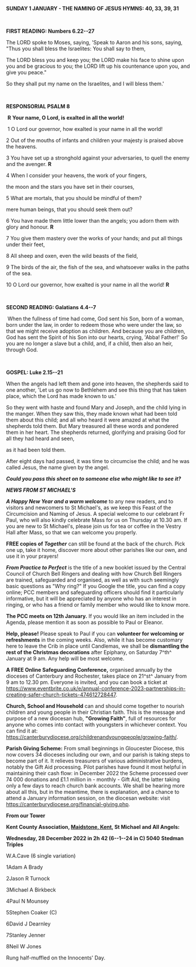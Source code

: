 **SUNDAY 1 JANUARY - THE NAMING OF JESUS HYMNS: 40, 33, 39, 31**

 

**FIRST READING: Numbers 6.22--27**

The LORD spoke to Moses, saying, 'Speak to Aaron and his sons, saying,
"Thus you shall bless the Israelites: You shall say to them,

The LORD bless you and keep you; the LORD make his face to shine upon
you and be gracious to you; the LORD lift up his countenance upon you,
and give you peace."

So they shall put my name on the Israelites, and I will bless them.'

 

**RESPONSORIAL PSALM 8**

 **R** **Your name, O Lord, is exalted in all the world!**

 1 O Lord our governor, how exalted is your name in all the world!

2 Out of the mouths of infants and children your majesty is praised
above the heavens.

3 You have set up a stronghold against your adversaries, to quell the
enemy and the avenger. **R**

4 When I consider your heavens, the work of your fingers,

the moon and the stars you have set in their courses,

5 What are mortals, that you should be mindful of them?

mere human beings, that you should seek them out?

6 You have made them little lower than the angels; you adorn them with
glory and honour. **R**

7 You give them mastery over the works of your hands; and put all things
under their feet,

8 All sheep and oxen, even the wild beasts of the field,

9 The birds of the air, the fish of the sea, and whatsoever walks in the
paths of the sea.

10 O Lord our governor, how exalted is your name in all the world! **R**

 

**SECOND READING: Galatians 4.4--7**

 When the fullness of time had come, God sent his Son, born of a woman,
born under the law, in order to redeem those who were under the law, so
that we might receive adoption as children. And because you are
children, God has sent the Spirit of his Son into our hearts, crying,
'Abba! Father!' So you are no longer a slave but a child, and, if a
child, then also an heir, through God.

 

**GOSPEL: Luke 2.15--21**

When the angels had left them and gone into heaven, the shepherds said
to one another, 'Let us go now to Bethlehem and see this thing that has
taken place, which the Lord has made known to us.'

So they went with haste and found Mary and Joseph, and the child lying
in the manger. When they saw this, they made known what had been told
them about this child; and all who heard it were amazed at what the
shepherds told them. But Mary treasured all these words and pondered
them in her heart. The shepherds returned, glorifying and praising God
for all they had heard and seen,

as it had been told them.

After eight days had passed, it was time to circumcise the child; and he
was called Jesus, the name given by the angel.

***Could you pass this sheet on to someone else who might like to see
it?***

***NEWS FROM ST MICHAEL\'S***

***A Happy New Year and a warm welcome*** to any new readers, and to
visitors and newcomers to St Michael\'s, as we keep this Feast of the
Circumcision and Naming of Jesus. A special welcome to our celebrant Fr
Paul, who will also kindly celebrate Mass for us on Thursday at 10.30
am. If you are new to St Michael\'s, please join us for tea or coffee in
the Vestry Hall after Mass, so that we can welcome you properly.

**FREE copies of *Together*** can still be found at the back of the
church. Pick one up, take it home, discover more about other parishes
like our own, and use it in your prayers!

***From Practice to Perfect*** is the title of a new booklet issued by
the Central Council of Church Bell Ringers and dealing with how Church
Bell Ringers are trained, safeguarded and organised, as well as with
such seemingly basic questions as "Why ring?" If you Google the title,
you can find a copy online; PCC members and safeguarding officers should
find it particularly informative, but it will be appreciated by anyone
who has an interest in ringing, or who has a friend or family member who
would like to know more.

**The PCC meets on 12th January.** If you would like an item included in
the Agenda, please mention it as soon as possible to Paul or Eleanor.

**Help, please!** Please speak to Paul if you can **volunteer for
welcoming or refreshments** in the coming weeks. Also, while it has
become customary here to leave the Crib in place until Candlemas, we
shall be **dismantling the rest of the Christmas decorations** after
Epiphany, on Saturday 7^th^ January at 9 am. Any help will be most
welcome.

**A FREE Online Safeguarding Conference,** organised annually by the
dioceses of Canterbury and Rochester, takes place on 21^st^ January from
9 am to 12.30 pm. Everyone is invited, and you can book a ticket at
<https://www.eventbrite.co.uk/e/annual-conference-2023-partnerships-in-creating-safer-church-tickets-474612728447>.

**Church, School and Household** can and should come together to nourish
children and young people in their Christian faith. This is the message
and purpose of a new diocesan hub, **"Growing Faith"**, full of
resources for anyone who comes into contact with youngsters in whichever
context. You can find it at:
<https://canterburydiocese.org/childrenandyoungpeople/growing-faith/>.

**Parish Giving Scheme:** From small beginnings in Gloucester Diocese,
this now covers 34 dioceses including our own, and our parish is taking
steps to become part of it. It relieves treasurers of various
administrative burdens, notably the Gift Aid processing. Pilot parishes
have found it most helpful in maintaining their cash flow: in December
2022 the Scheme processed over 74 000 donations and £1.1 million in -
monthly - Gift Aid, the latter taking only a few days to reach church
bank accounts. We shall be hearing more about all this, but in the
meantime, there is explanation, and a chance to attend a January
information session, on the diocesan website: visit
https://canterburydiocese.org/financial-giving.php.

**From our Tower**

**Kent County Association, [Maidstone,
Kent](https://dove.cccbr.org.uk/detail.php?tower=12644#_blank), St
Michael and All Angels:**

**Wednesday, 28 December 2022 in 2h 42 (6--1--24 in C) 5040** **Stedman
Triples**

W.A.Cave (6 single variation)

1Adam A Brady

2Jason R Turnock

3Michael A Birkbeck

4Paul N Mounsey

5Stephen Coaker (C)

6David J Dearnley

7Stanley Jenner

8Neil W Jones

Rung half-muffled on the Innocents\' Day.

